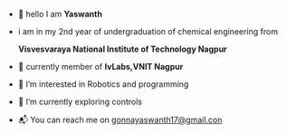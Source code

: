 - 👋 hello I am **Yaswanth**
- i am in my 2nd year of undergraduation of chemical engineering from 
  
  **Visvesvaraya National Institute of Technology Nagpur**
- :robot: currently member of **IvLabs,VNIT Nagpur**
- 👀 I’m interested in Robotics and programming 

- :mechanical_arm: I’m currently exploring controls
- :mailbox_with_mail: You can reach me on gonnayaswanth17@gmail.con

<!---
yaswanth1701/yaswanth1701 is a ✨ special ✨ repository because its `README.md` (this file) appears on your GitHub profile.
You can click the Preview link to take a look at your changes.
--->
